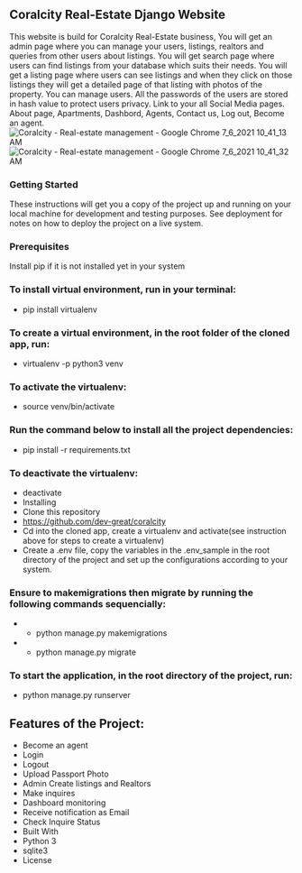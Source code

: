 ## Coralcity Real-Estate Django Website 
 This website is build for Coralcity Real-Estate business, You will get an admin page where you can manage your users, listings, realtors and queries from other users about listings. You will get search page where users can find listings from your database which suits their needs. You will get a listing page where users can see listings and when they click on those listings they will get a detailed page of that listing with photos of the property. You can manage users. All the passwords of the users are stored in hash value to protect users privacy. Link to your all Social Media pages. About page, Apartments, Dashbord, Agents, Contact us, Log out, Become an agent.
![Coralcity - Real-estate management - Google Chrome 7_6_2021 10_41_13 AM](https://user-images.githubusercontent.com/31458994/124581948-7a412280-de49-11eb-9ec4-bbd271fadf20.png)
![Coralcity - Real-estate management - Google Chrome 7_6_2021 10_41_32 AM](https://user-images.githubusercontent.com/31458994/124582025-8b8a2f00-de49-11eb-88fd-318f792b2815.png)
### Getting Started
These instructions will get you a copy of the project up and running on your local machine for development and testing purposes. See deployment for notes on how to deploy the project on a live system.

### Prerequisites
Install pip if it is not installed yet in your system

### To install virtual environment, run in your terminal:

* pip install virtualenv

### To create a virtual environment, in the root folder of the cloned app, run:
* virtualenv -p python3 venv

### To activate the virtualenv:
* source venv/bin/activate

### Run the command below to install all the project dependencies:
* pip install -r requirements.txt

### To deactivate the virtualenv:
* deactivate
* Installing
* Clone this repository
* https://github.com/dev-great/coralcity
* Cd into the cloned app, create a virtualenv and activate(see instruction above for steps to create a virtualenv)
* Create a .env file, copy the variables in the .env_sample in the root directory of the project and set up the configurations according to your system.

### Ensure to makemigrations then migrate by running the following commands sequencially:
* - python manage.py makemigrations
* - python manage.py migrate

### To start the application, in the root directory of the project, run:
* python manage.py runserver

## Features of the Project:
* Become an agent
* Login
* Logout
* Upload Passport Photo
* Admin Create listings and Realtors
* Make inquires
* Dashboard monitoring
* Receive notification as Email
* Check Inquire Status
* Built With
* Python 3
* sqlite3
* License

